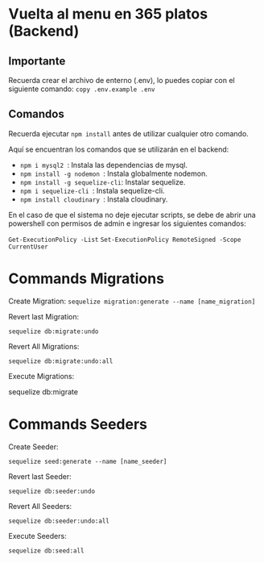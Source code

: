 ﻿# Vuelta al menu en 365 platos (Backend)

## Importante
Recuerda crear el archivo de enterno (.env), lo puedes copiar con el siguiente comando:
`copy .env.example .env`

## Comandos
Recuerda ejecutar `npm install` antes de utilizar cualquier otro comando.

Aquí se encuentran los comandos que se utilizarán en el backend:

- `npm i mysql2 `: Instala las dependencias de mysql.
- `npm install -g nodemon `: Instala globalmente nodemon.
- `npm install -g sequelize-cli`: Instalar sequelize.
- `npm i sequelize-cli `: Instala sequelize-cli.
- `npm install cloudinary `: Instala cloudinary.

En el caso de que el sistema no deje ejecutar scripts, se debe de abrir una powershell 
con permisos de admin e ingresar los siguientes comandos:

`Get-ExecutionPolicy -List`
`Set-ExecutionPolicy RemoteSigned -Scope CurrentUser`


# Commands Migrations
Create Migration:
`sequelize migration:generate --name [name_migration]`

Revert last Migration:

`sequelize db:migrate:undo`

Revert All Migrations:

`sequelize db:migrate:undo:all`

Execute Migrations:

sequelize db:migrate

# Commands Seeders
Create Seeder:

`sequelize seed:generate --name [name_seeder]`

Revert last Seeder:

`sequelize db:seeder:undo`

Revert All Seeders:

`sequelize db:seeder:undo:all`

Execute Seeders:

`sequelize db:seed:all`
